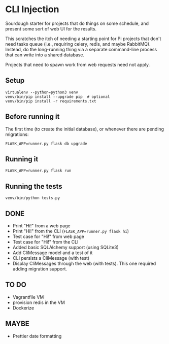 # CLI Injection

Sourdough starter for projects that do things on some schedule, and present some sort of web UI for the results.

This scratches the itch of needing a starting point for Pi projects that don't need tasks queue (i.e., requiring celery, redis, and maybe RabbitMQ). Instead, do the long-running thing via a separate command-line process that can write into a shared database.

Projects that need to spawn work from web requests need not apply.

## Setup

    virtualenv --python=python3 venv
    venv/bin/pip install --upgrade pip  # optional
    venv/bin/pip install -r requirements.txt

## Before running it

The first time (to create the initial database), or whenever there are pending migrations:

    FLASK_APP=runner.py flask db upgrade

## Running it

    FLASK_APP=runner.py flask run

## Running the tests

    venv/bin/python tests.py

## DONE

* Print "Hi!" from a web page
* Print "Hi!" from the CLI (``FLASK_APP=runner.py flask hi``)
* Test case for "Hi!" from web page
* Test case for "Hi!" from the CLI
* Added basic SQLAlchemy support (using SQLite3)
* Add CliMessage model and a test of it
* CLI persists a CliMessage (with test)
* Display CliMessages through the web (with tests). This one required adding migration support.

## TO DO

* Vagrantfile VM
* provision redis in the VM
* Dockerize

## MAYBE

* Prettier date formatting

